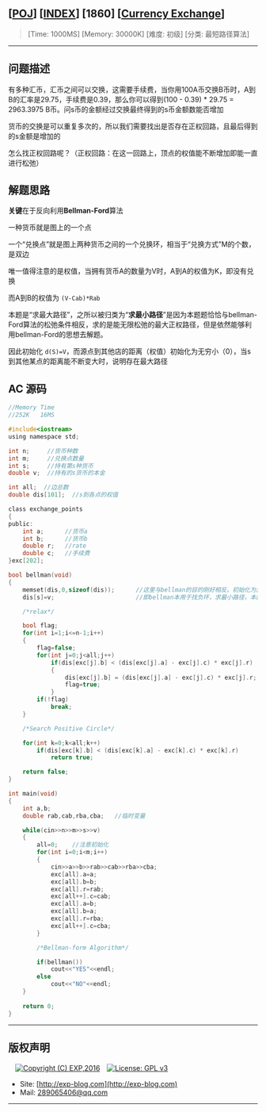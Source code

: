 ## [[POJ](http://poj.org/)] [[INDEX](https://github.com/lyy289065406/POJ-Solving-Reports)] [1860] [[Currency Exchange](http://poj.org/problem?id=1860)]

> [Time: 1000MS] [Memory: 30000K] [难度: 初级] [分类: 最短路径算法]

------

## 问题描述

有多种汇币，汇币之间可以交换，这需要手续费，当你用100A币交换B币时，A到B的汇率是29.75，手续费是0.39，那么你可以得到(100 - 0.39) * 29.75 = 2963.3975 B币。问s币的金额经过交换最终得到的s币金额数能否增加

货币的交换是可以重复多次的，所以我们需要找出是否存在正权回路，且最后得到的s金额是增加的

怎么找正权回路呢？（正权回路：在这一回路上，顶点的权值能不断增加即能一直进行松弛）


## 解题思路

**关键**在于反向利用**Bellman-Ford**算法

一种货币就是图上的一个点

一个“兑换点”就是图上两种货币之间的一个兑换环，相当于“兑换方式”M的个数，是双边

唯一值得注意的是权值，当拥有货币A的数量为V时，A到A的权值为K，即没有兑换

而A到B的权值为 `(V-Cab)*Rab`

本题是“求最大路径”，之所以被归类为“**求最小路径**”是因为本题题恰恰与bellman-Ford算法的松弛条件相反，求的是能无限松弛的最大正权路径，但是依然能够利用bellman-Ford的思想去解题。

因此初始化 `d(S)=V`，而源点到其他店的距离（权值）初始化为无穷小（0），当s到其他某点的距离能不断变大时，说明存在最大路径


## AC 源码


```c
//Memory Time 
//252K   16MS 

#include<iostream>
using namespace std;

int n;     //货币种数
int m;     //兑换点数量
int s;     //持有第s种货币
double v;  //持有的s货币的本金

int all;  //边总数
double dis[101];  //s到各点的权值

class exchange_points
{
public:
	int a;      //货币a
	int b;      //货币b
	double r;   //rate
	double c;   //手续费
}exc[202];

bool bellman(void)
{
	memset(dis,0,sizeof(dis));      //这里与bellman的目的刚好相反。初始化为源点到各点距离无穷小
	dis[s]=v;                       //即bellman本用于找负环，求最小路径，本题是利用同样的思想找正环，求最大路径

	/*relax*/

	bool flag;
	for(int i=1;i<=n-1;i++)
	{
		flag=false;
		for(int j=0;j<all;j++)
			if(dis[exc[j].b] < (dis[exc[j].a] - exc[j].c) * exc[j].r)         //寻找最长路径
			{                                                                 //进行比较的是"某点到自身的权值"和"某点到另一点的权值"
				dis[exc[j].b] = (dis[exc[j].a] - exc[j].c) * exc[j].r;
				flag=true;
			}
		if(!flag)
			break;
	}

	/*Search Positive Circle*/

	for(int k=0;k<all;k++)                                          
		if(dis[exc[k].b] < (dis[exc[k].a] - exc[k].c) * exc[k].r)           //正环能够无限松弛
			return true;

	return false;
}

int main(void)
{
	int a,b;
	double rab,cab,rba,cba;   //临时变量

	while(cin>>n>>m>>s>>v)
	{
		all=0;    //注意初始化
		for(int i=0;i<m;i++)
		{
			cin>>a>>b>>rab>>cab>>rba>>cba;
			exc[all].a=a;
			exc[all].b=b;
			exc[all].r=rab;
			exc[all++].c=cab;
			exc[all].a=b;
			exc[all].b=a;
			exc[all].r=rba;
			exc[all++].c=cba;
		}

	    /*Bellman-form Algorithm*/

	    if(bellman())
	    	cout<<"YES"<<endl;
	    else
	    	cout<<"NO"<<endl;
	}
	 	
	return 0;
}
```

------

## 版权声明

　[![Copyright (C) EXP,2016](https://img.shields.io/badge/Copyright%20(C)-EXP%202016-blue.svg)](http://exp-blog.com)　[![License: GPL v3](https://img.shields.io/badge/License-GPL%20v3-blue.svg)](https://www.gnu.org/licenses/gpl-3.0)
  

- Site: [http://exp-blog.com](http://exp-blog.com) 
- Mail: <a href="mailto:289065406@qq.com?subject=[EXP's Github]%20Your%20Question%20（请写下您的疑问）&amp;body=What%20can%20I%20help%20you?%20（需要我提供什么帮助吗？）">289065406@qq.com</a>


------
